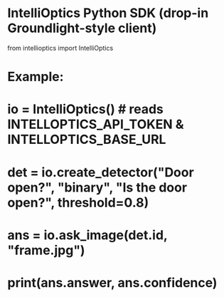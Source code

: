 # IntelliOptics Python SDK (drop-in Groundlight-style client)
from intellioptics import IntelliOptics

# Example:
# io = IntelliOptics()  # reads INTELLOPTICS_API_TOKEN & INTELLOPTICS_BASE_URL
# det = io.create_detector("Door open?", "binary", "Is the door open?", threshold=0.8)
# ans = io.ask_image(det.id, "frame.jpg")
# print(ans.answer, ans.confidence)
